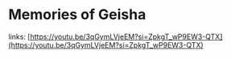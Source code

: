 # Memories of Geisha

links: [https://youtu.be/3qGymLVjeEM?si=ZpkgT_wP9EW3-QTX](https://youtu.be/3qGymLVjeEM?si=ZpkgT_wP9EW3-QTX)